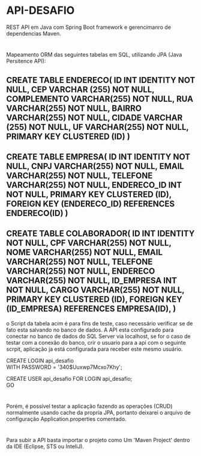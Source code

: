 # API-DESAFIO
REST API em Java com Spring Boot framework e gerencimanro de dependencias Maven. 
# 

Mapeamento ORM das seguintes tabelas em SQL, utilizando JPA (Java Persitence API):

CREATE TABLE ENDERECO(
ID INT IDENTITY NOT NULL,
CEP VARCHAR (255) NOT NULL,
COMPLEMENTO VARCHAR(255) NOT NULL,
RUA VARCHAR(255) NOT NULL,
BAIRRO VARCHAR(255) NOT NULL, 
CIDADE VARCHAR (255) NOT NULL,
UF VARCHAR(255) NOT NULL,
PRIMARY KEY CLUSTERED (ID)
)
----------------------------------- 

CREATE TABLE EMPRESA(
	ID INT IDENTITY NOT NULL,
	CNPJ VARCHAR(255)  NOT NULL,
	EMAIL VARCHAR(255)  NOT NULL,
	TELEFONE VARCHAR(255)  NOT NULL,
	ENDERECO_ID INT  NOT NULL,
	PRIMARY KEY CLUSTERED (ID),
	FOREIGN KEY (ENDERECO_ID) REFERENCES ENDERECO(ID)
)
----------------------------------- 

CREATE TABLE COLABORADOR(
	ID INT IDENTITY NOT NULL,
	CPF VARCHAR(255)  NOT NULL,
	NOME VARCHAR(255)  NOT NULL,
	EMAIL VARCHAR(255)  NOT NULL,
	TELEFONE VARCHAR(255)  NOT NULL,
	ENDERECO VARCHAR(255)  NOT NULL,
	ID_EMPRESA INT NOT NULL,
	CARGO VARCHAR(255) NOT NULL,
	PRIMARY KEY CLUSTERED (ID),
	FOREIGN KEY (ID_EMPRESA) REFERENCES EMPRESA(ID),
)
----------------------------------- 

o Script da tabela acim é para fins de teste, caso necessário verificar se de fato esta salvando no banco de dados. 
A API esta configurado para conectar no banco de dados do SQL Server via localhost, se for o caso de testar com a conexão do banco, crir o usuario  para a api com o seguinte scrpit, aplicação ja está configurada para receber este mesmo usuário.  

CREATE LOGIN api_desafio   
    WITH PASSWORD = '340$Uuxwp7Mcxo7Khy';  

CREATE USER api_desafio FOR LOGIN api_desafio;  
GO

#

Porém, é possível testar a aplicação fazendo as operações (CRUD) normalmente usando cache da propria JPA, portanto deixarei o arquivo de configuração Application.properties comentado.

# 

Para subir a API basta importar o projeto como Um 'Maven Project' dentro da IDE (Eclipse, STS ou InteliJ).
